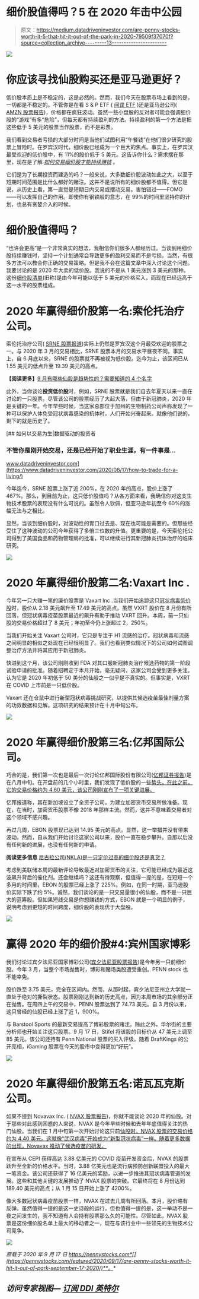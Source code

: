 # 细价股值得吗？5 在 2020 年击中公园

> 原文：<https://medium.datadriveninvestor.com/are-penny-stocks-worth-it-5-that-hit-it-out-of-the-park-in-2020-79509f37070f?source=collection_archive---------13----------------------->

![](img/cb71e222420152bad16e29ef301722d8.png)

# 你应该寻找仙股购买还是亚马逊更好？

低价股本质上是不稳定的，这是必然的。然而，我们今天在股票市场上看到的是，一切都是不稳定的。不管你是在看 S & P ETF ( [间谍 ETF](https://pennystocks.com/ticker/?symbol=SPY) )还是亚马逊公司( [AMZN 股票报告](https://pennystocks.com/ticker/?symbol=AMZN))，价格都在疯狂波动。虽然一些小盘股的反对者可能会强调细价股的“游戏”有多“危险”，但每天都有持续盈利的方法。持续盈利的第一个方法是把这些低于 5 美元的股票当作股票，而不是彩票。

我们看到交易者亏损的大部分时间是当他们试图利用“午餐钱”在他们很少研究的股票上冒险时。在罗宾汉时代，细价股已经成为一个巨大的焦点。事实上，在罗宾汉最受欢迎的低价股中，有 11%的股价低于 5 美元。这告诉你什么？需求摆在那里，现在是了解 [*如何交易细价股才能持续赚钱*](https://truetradinggroup.com/ttg-three-subscription-page/?utm_source=PS_Art&utm_medium=PS_Art&utm_campaign=PS_Art&utm_term=PS_Art&utm_content=PS_Art) 。

它们是为了长期投资而建造的吗？一般来说，大多数细价股波动如此之大，以至于短期时间范围是比什么都好的赌注。这并不是说所有的细价股都不值得。但它是说，从历史上看，第一直觉是短期日内交易或摆动交易。害怕错过——FOMO——可以发挥自己的作用。即使你有钢铁般的意志，在 99%的时间里坚持你的计划，也总有贪婪介入的时候。

# 细价股值得吗？

“也许会更高”是一个非常真实的想法，我相信你们很多人都经历过。当谈到用细价股持续赚钱时，坚持一个计划通常会导致更多的盈利交易而不是亏损。当然，有很多方法可以教会你正确的交易策略。但是我不会在这篇文章中深入讨论这个问题。我要讨论的是 2020 年大卖的低价股。我说的不是从 1 美元涨到 3 美元的那种。这份[细价股清单](https://pennystocks.com/category/penny-stocks-watch-list/)(旧称)是由今年可能以低于 5 美元的价格买入，而现在已经远高于这一水平的股票组成。

# 2020 年赢得细价股第一名:索伦托治疗公司。

索伦托治疗公司( [SRNE 股票报道](https://pennystocks.com/ticker/?symbol=SRNE))实际上仍然是罗宾汉这个月最受欢迎的股票之一。与 2020 年 3 月的交易相比，SRNE 股票本月的交易水平昼夜不同。事实上，自 6 月底以来，SRNE 的股票就不再被视为低价股。迄今为止，该区间已从 1.55 美元的低点升至 19.39 美元的高点。

**【阅读更多】**[9 月有哪些仙股是趋势性的？需要知道的 4 个名字](https://pennystocks.com/featured/2020/09/16/penny-stocks-to-watch-trending-september-16-2020/)

此外，当你谈论**投资低价股**时，例如，SRNE 股票就是我们自去年夏天以来一直在讨论的一只股票。尽管该公司的股票经历了大起大落，但由于新冠肺炎，2020 年是关键的一年。今年早些时候，当这家总部位于加州的生物制药公司声称发现了一种可以保护人体免受冠状病毒感染的抗体时，人们开始兴奋起来。就像他们说的，剩下的就是历史了。

[](https://www.datadriveninvestor.com/2020/08/17/how-to-trade-for-a-living/) [## 如何以交易为生|数据驱动的投资者

### 不管你是刚开始交易，还是已经开始了职业生涯，有一件事是…

www.datadriveninvestor.com](https://www.datadriveninvestor.com/2020/08/17/how-to-trade-for-a-living/) 

今年迄今，SRNE 股票上涨了近 200%，在 2020 年的高点，股价上涨了 467%。那么，到目前为止，这只低价股值吗？从各方面来看，我确信你对这支生物技术股票的表现没有什么可说的。虽然令人钦佩，但亚马逊年初至今 60%的涨幅无法与之相比。

显然，当谈到细价股时，对波动性的胃口过去是、现在也可能是需要的。但那些经受住了这种波动的公司今年获得了多倍三位数的升值。更重要的是，今天索伦托公司得到了美国食品和药物管理局的批准，可以继续进行其新冠肺炎抗体治疗的临床研究。

![](img/1c5f5e4591491c100bcf7e2e2bf8f7db.png)

# 2020 年赢得细价股第二名:Vaxart Inc .

今年另一只大赚一笔的廉价股票是 Vaxart Inc .当我们开始追踪这只[冠状病毒低价股](https://pennystocks.com/featured/2020/03/05/best-coronavirus-penny-stocks-on-robinhood-march-5-2020/)时，股价从 2.18 美元飙升至 17.49 美元的高点。虽然 VXRT 股价在 8 月份有所回落，但冠状病毒疫苗股票最近的飙升有助于推动 VXRT 回升。本周，前一只仙股的交易价格超过了 8 美元；年初至今仍上涨超过 2，250%。

当我们开始关注 Vaxart 公司时，它只是专注于 H1 流感的治疗。冠状病毒和流感之间明显的相似之处现在已经很明显了。我们也看到类似情况下的公司如何试图调整治疗方法并将其应用于新冠肺炎。

快进到这个月，该公司刚刚收到 FDA 对其口服新冠肺炎治疗候选药物的第一阶段试验申请的批准。随着招聘定于本月开始，毫无疑问，这家公司会受到更多关注。认为它是 2020 年初低于 50 美分的仙股之一似乎是不真实的。但事实是，VXRT 在 COVID 上市前是一只低价股。

Vaxart 还在仓鼠中进行新型冠状病毒挑战研究，以提供其候选疫苗最佳剂量方案的功效数据和见解。这项研究的结果预计在十月中旬公布。

![](img/c149b390046e796e5077341a7c09b534.png)

# 2020 年赢得细价股第三名:亿邦国际公司。

巧合的是，我们第一次也是最后一次讨论亿邦国际股份有限公司([亿邦证券报告](https://pennystocks.com/ticker/?symbol=EBON))是在八月中旬。在开盘前的几个小时里，我们发现了低价股的一些[势头。在此之前，它的交易价格约为 4.60 美元，该公司刚刚宣布了一项关键进展。](https://pennystocks.com/?p=9855)

亿邦报道称，其在新加坡设立了全资子公司，为建立加密货币交易所做准备。现在，在当时，加密货币股票不像 2018 年那样主流。然而，这并不意味着交易者对这个领域不感兴趣。

再过几周，EBON 股票现已达到 14.95 美元的高点。显然，这一举措并没有带来波动。然而，自从我们开始讨论这家公司以来，股价一直在稳步攀升。自那以后没有任何新的进展，也没有任何新的申请。

**阅读更多信息** [尼古拉公司(NKLA)是一只定价过高的细价股还是真货？](https://medium.com/datadriveninvestor/is-nikola-corp-nkla-an-overpriced-penny-stock-or-the-real-deal-ccf98b65a2fb)

考虑到美联储本周的最新评论导致最近对加密货币的关注，它可能已经成为最近这波飙升背后的催化剂。还会继续吗？这还有待观察，但值得一提的是，在短短一个多月的时间里，EBON 的股票已经上涨了 225%。例如，在同一时期，亚马逊股价实际下跌了约 5%。诚然，我们谈论的是一只交易量很小的仙股，而不是一只巨大的蓝筹股。但如果短线交易是你想赚钱的方式，EBON 就是一个明显的例子，说明考虑到更短的时间跨度，细价股的表现优于大盘股。

![](img/fdbfedeb523b072762834a3d3f76a567.png)

# 赢得 2020 年的细价股#4:宾州国家博彩

我们讨论过宾夕法尼亚国家博彩公司([宾夕法尼亚股票报告](https://pennystocks.com/ticker/?symbol=PENN))是今年另一只前细价股。今年 3 月，当整个市场抛售时，博彩和赌场类股遭受重创。PENN stock 也不能幸免。

股价跌至 3.75 美元，完全在区间内。然而，从那时起，宾夕法尼亚州立大学就一直处于绝对的撕裂状态。股票刚刚达到新的历史高点，因为本周市场的其余部分正在抛售。在周四上午的交易中，PENN 股票达到了 74.73 美元。自 3 月份以来，这只曾经的仙股已经上涨了近 1，900%。

与 Barstool Sports 的最新交易提高了博彩股票的赌注。除此之外，华尔街的主要分析师也开始关注这只股票。9 月 17 日，Stifel 将该股的目标价从 47 美元上调至 85 美元。该公司还持有 Penn National 股票的买入评级。随着 DraftKings 的公开亮相，iGaming 股票在今天的股市中变得更加“好玩”。

![](img/a4dfdd78acf989646bcb278a9a5dd734.png)

# 2020 年赢得细价股第五名:诺瓦瓦克斯公司。

如果不提到 Novavax Inc. ( [NVAX 股票报告](https://pennystocks.com/ticker/?symbol=NVAX))，你就不能谈论 2020 年的仙股。对于那些对此感到困惑的人来说，NVAX 是今年早些时候和去年年底值得关注的热门仙股。当我们在 1 月中旬第一次开始讨论这只前[仙股时，NVAX 股票的交易价格约为 4.40 美元。这就像“武汉病毒”开始成为“新型冠状病毒”一样。随着更多数据的出现，Novavax 推动了候选疫苗的研发。](https://pennystocks.com/featured/2020/01/15/best-penny-stocks-to-trade-5-to-know-january-2020/)

在宣布从 CEPI 获得高达 3.88 亿美元的 COVID 疫苗开发资金后，NVAX 的股票跃升至全新的价格水平。当时，3.88 亿美元也是流行病预防创新联盟投入的最大一笔资金。该公司还获得了 16 亿美元的奖励，以进一步推进其冠状病毒管道的发展。这些和其他关键的发展推动了 NVAX 股票的突破。它最终将在 8 月份达到 189.40 美元的高点；从 1 月 15 日开始上涨了 4200%。

像大多数冠状病毒疫苗股票一样，NVAX 在过去几周有所回落。本月，股价略有反弹。虽然值得一提的是这一史诗般的运行，但也值得一提的是，这一举动不是一夜之间发生的，我不知道有人会持有股票那么久的可能性。尽管如此，NVAX 股票是这份细价股名单上最大的移动者之一，现在与该行业中一些领先的生物技术公司竞争。

![](img/a91afc741f9cc83e25fb8c241ec0a00d.png)

*原载于 2020 年 9 月 17 日 https://pennystocks.com*[](https://pennystocks.com/featured/2020/09/17/are-penny-stocks-worth-it-hit-it-out-of-park-september-17-2020/)**。**

## *访问专家视图— [订阅 DDI 英特尔](https://datadriveninvestor.com/ddi-intel)*